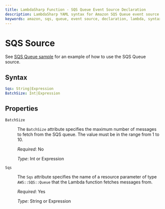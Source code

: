 ```yaml
---
title: LambdaSharp Function - SQS Queue Event Source Declaration
description: LambdaSharp YAML syntax for Amazon SQS Queue event source
keywords: amazon, sqs, queue, event source, declaration, lambda, syntax, yaml, cloudformation
---
```

# SQS Source

See [SQS Queue sample](https://github.com/LambdaSharp/LambdaSharpTool/tree/master/Samples/SqsSample/) for an example of how to use the SQS Queue source.

## Syntax

```yaml
Sqs: String|Expression
BatchSize: Int|Expression
```

## Properties

<dl>

<dt><code>BatchSize</code></dt>
<dd>

The <code>BatchSize</code> attribute specifies the maximum number of messages to fetch from the SQS queue. The value must be in the range from 1 to 10.

<i>Required</i>: No

<i>Type</i>: Int or Expression
</dd>

<dt><code>Sqs</code></dt>
<dd>

The <code>Sqs</code> attribute specifies the name of a resource parameter of type <code>AWS::SQS::Queue</code> that the Lambda function fetches messages from.

<i>Required</i>: Yes

<i>Type</i>: String or Expression
</dd>

</dl>
